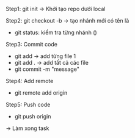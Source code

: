 Step1: git init
-> Khởi tạo repo dưới local

Step2: git checkout -b <name-branch>
-> tạo nhánh mới có tên là <name-branch>

- git status: kiểm tra từng nhánh ()

Step3: Commit code
- git add <fileNane> -> add từng file 1
- git add . -> add tất cả các file
- git commit -m "message"

Step4: Add remote
- git remote add origin <link-your-repo>

Step5: Push code
- git push origin

-> Làm xong task
